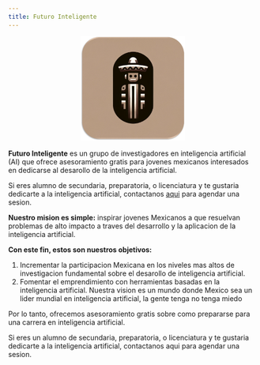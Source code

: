 ```yaml
---
title: Futuro Inteligente
---
```


<figure style="text-align: center;">
  <img src="media/finteligente_logo_crop.png" alt="Quiribot" style="width:50%">
</figure>

**Futuro Inteligente** es un grupo de investigadores en inteligencia artificial (AI) que ofrece asesoramiento gratis para jovenes mexicanos interesados en dedicarse al desarollo de la inteligencia artificial. 

Si eres alumno de secundaria, preparatoria, o licenciatura y te gustaria dedicarte a la inteligencia artificial, contactanos [aqui](mailto:fernandopalafox@utexas.edu) para agendar una sesion.



**Nuestro mision es simple:** inspirar jovenes Mexicanos a que resuelvan problemas de alto impacto a traves del desarrollo y la aplicacion de la inteligencia artificial. 

**Con este fin, estos son nuestros objetivos:**
1. Incrementar la participacion Mexicana en los niveles mas altos de investigacion fundamental sobre el desarollo de inteligencia artificial. 
2. Fomentar el emprendimiento con herramientas basadas en la inteligencia artificial.
Nuestra vision es un mundo donde Mexico sea un lider mundial en inteligencia artificial, la gente tenga no tenga miedo 

Por lo tanto, ofrecemos asesoramiento gratis sobre como prepararse para una carrera en inteligencia artificial.

Si eres un alumno de secundaria, preparatoria, o licenciatura y te gustaria dedicarte a la inteligencia artificial, contactanos aqui para agendar una sesion.